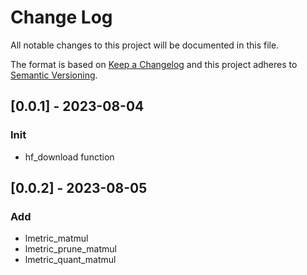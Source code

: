 # Change Log

All notable changes to this project will be documented in this file.

The format is based on [Keep a Changelog](http://keepachangelog.com/)
and this project adheres to [Semantic Versioning](http://semver.org/).

## [0.0.1] - 2023-08-04

### Init

- hf_download function

## [0.0.2] - 2023-08-05

### Add

- lmetric_matmul
- lmetric_prune_matmul
- lmetric_quant_matmul
